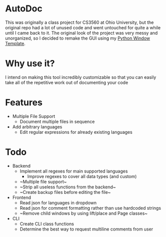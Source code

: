 # AutoDoc

This was originally a class project for CS3560 at Ohio University, but the original repo had a lot of unused code and went untouched for quite a while until I came back to it. The original look of the project was very messy and unorganized, so I decided to remake the GUI using my [Python Window Template](https://github.com/Maxxxxz/PythonWindowTemplate).

# Why use it?

I intend on making this tool incredibly customizable so that you can easily take all of the repetitive work out of documenting your code

# Features

* Multiple File Support
    * Document multiple files in sequence
* Add arbitrary languages
    * Edit regular expressions for already existing languages

# Todo

* Backend
    * Implement all regexes for main supported languages
        * Improve regexes to cover all data types (and custom)
    * ~Multiple file support~
    * ~Strip all useless functions from the backend~
    * ~Create backup files before editing the file~
* Frontend
    * Read json for languages in dropdown
    * Read json for comment formatting rather than use hardcoded strings
    * ~Remove child windows by using lift/place and Page classes~
* CLI
    * Create CLI class functions
    * Determine the best way to request multiline comments from user